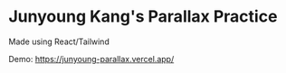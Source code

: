 # Junyoung Kang's Parallax Practice

Made using React/Tailwind

Demo: https://junyoung-parallax.vercel.app/

